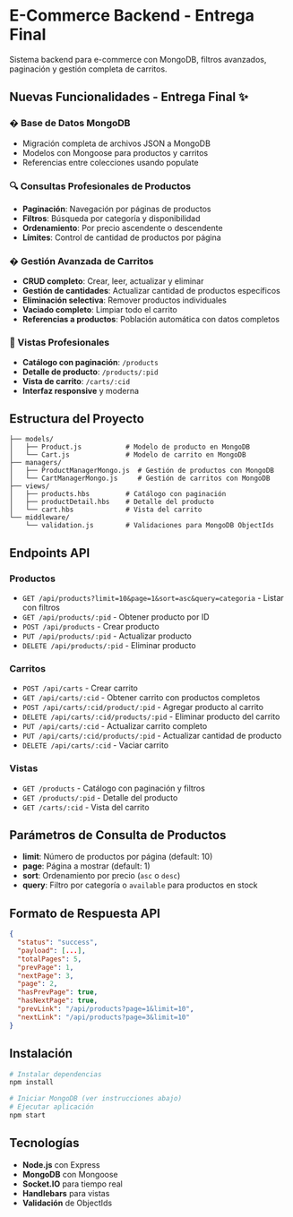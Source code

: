 # E-Commerce Backend - Entrega Final

Sistema backend para e-commerce con MongoDB, filtros avanzados, paginación y gestión completa de carritos.

## Nuevas Funcionalidades - Entrega Final ✨

### �️ Base de Datos MongoDB
- Migración completa de archivos JSON a MongoDB
- Modelos con Mongoose para productos y carritos
- Referencias entre colecciones usando populate

### 🔍 Consultas Profesionales de Productos
- **Paginación**: Navegación por páginas de productos
- **Filtros**: Búsqueda por categoría y disponibilidad
- **Ordenamiento**: Por precio ascendente o descendente
- **Límites**: Control de cantidad de productos por página

### � Gestión Avanzada de Carritos
- **CRUD completo**: Crear, leer, actualizar y eliminar
- **Gestión de cantidades**: Actualizar cantidad de productos específicos
- **Eliminación selectiva**: Remover productos individuales
- **Vaciado completo**: Limpiar todo el carrito
- **Referencias a productos**: Población automática con datos completos

### 🎨 Vistas Profesionales
- **Catálogo con paginación**: `/products`
- **Detalle de producto**: `/products/:pid`
- **Vista de carrito**: `/carts/:cid`
- **Interfaz responsive** y moderna

## Estructura del Proyecto

```
├── models/
│   ├── Product.js           # Modelo de producto en MongoDB
│   └── Cart.js              # Modelo de carrito en MongoDB
├── managers/
│   ├── ProductManagerMongo.js  # Gestión de productos con MongoDB
│   └── CartManagerMongo.js     # Gestión de carritos con MongoDB
├── views/
│   ├── products.hbs         # Catálogo con paginación
│   ├── productDetail.hbs    # Detalle del producto
│   └── cart.hbs             # Vista del carrito
└── middleware/
    └── validation.js        # Validaciones para MongoDB ObjectIds
```

## Endpoints API

### Productos
- `GET /api/products?limit=10&page=1&sort=asc&query=categoria` - Listar con filtros
- `GET /api/products/:pid` - Obtener producto por ID
- `POST /api/products` - Crear producto
- `PUT /api/products/:pid` - Actualizar producto
- `DELETE /api/products/:pid` - Eliminar producto

### Carritos
- `POST /api/carts` - Crear carrito
- `GET /api/carts/:cid` - Obtener carrito con productos completos
- `POST /api/carts/:cid/product/:pid` - Agregar producto al carrito
- `DELETE /api/carts/:cid/products/:pid` - Eliminar producto del carrito
- `PUT /api/carts/:cid` - Actualizar carrito completo
- `PUT /api/carts/:cid/products/:pid` - Actualizar cantidad de producto
- `DELETE /api/carts/:cid` - Vaciar carrito

### Vistas
- `GET /products` - Catálogo con paginación y filtros
- `GET /products/:pid` - Detalle del producto
- `GET /carts/:cid` - Vista del carrito

## Parámetros de Consulta de Productos

- **limit**: Número de productos por página (default: 10)
- **page**: Página a mostrar (default: 1)
- **sort**: Ordenamiento por precio (`asc` o `desc`)
- **query**: Filtro por categoría o `available` para productos en stock

## Formato de Respuesta API

```json
{
  "status": "success",
  "payload": [...],
  "totalPages": 5,
  "prevPage": 1,
  "nextPage": 3,
  "page": 2,
  "hasPrevPage": true,
  "hasNextPage": true,
  "prevLink": "/api/products?page=1&limit=10",
  "nextLink": "/api/products?page=3&limit=10"
}
```

## Instalación

```bash
# Instalar dependencias
npm install

# Iniciar MongoDB (ver instrucciones abajo)
# Ejecutar aplicación
npm start
```

## Tecnologías

- **Node.js** con Express
- **MongoDB** con Mongoose
- **Socket.IO** para tiempo real
- **Handlebars** para vistas
- **Validación** de ObjectIds
